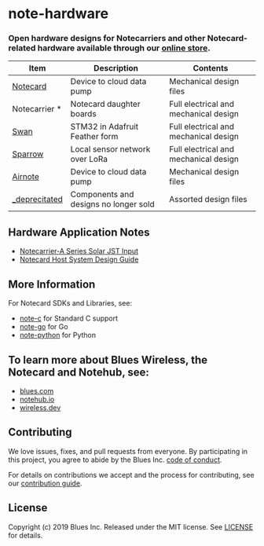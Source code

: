# note-hardware

### Open hardware designs for Notecarriers and other Notecard-related hardware available through our [online store](https://shop.blues.io).

|Item|Description|Contents|
|---|---|---|
|[Notecard](Notecard)|Device to cloud data pump|Mechanical design files|
|Notecarrier *|Notecard daughter boards | Full electrical and mechanical design|
|[Swan](Swan)| STM32 in Adafruit Feather form| Full electrical and mechanical design|
|[Sparrow](Sparrow)| Local sensor network over LoRa| Full electrical and mechanical design|
|[Airnote](Airnote)|Device to cloud data pump|Mechanical design files|
|[_deprecitated](_depreciated)|Components and designs no longer sold| Assorted design files

## Hardware Application Notes

* [Notecarrier-A Series Solar JST Input](https://dev.blues.io/hardware/application-notes/notecarrier-a-series-solar-jst-input)
* [Notecard Host System Design Guide](https://dev.blues.io/hardware/application-notes/notecard-host-system-design-guide)
## More Information

For Notecard SDKs and Libraries, see:

* [note-c](note-c) for Standard C support
* [note-go](note-go) for Go
* [note-python](note-python) for Python

## To learn more about Blues Wireless, the Notecard and Notehub, see:

* [blues.com](https://blues.io)
* [notehub.io][Notehub]
* [wireless.dev](https://wireless.dev)

## Contributing

We love issues, fixes, and pull requests from everyone. By participating in this
project, you agree to abide by the Blues Inc.
[code of conduct](CODE_OF_CONDUCT.md).

For details on contributions we accept and the process for contributing, see our
[contribution guide](CONTRIBUTING.md).

## License

Copyright (c) 2019 Blues Inc. Released under the MIT license. See
[LICENSE](LICENSE) for details.

[blues]: https://blues.com
[notehub]: https://notehub.io
[note-c]: https://github.com/blues/note-c
[note-go]: https://github.com/blues/note-go
[note-python]: https://github.com/blues/note-python
[archive]: https://github.com/blues/note-arduino/archive/master.zip
[code of conduct]: https://blues.github.io/opensource/code-of-conduct
[Notehub]: https://notehub.io

